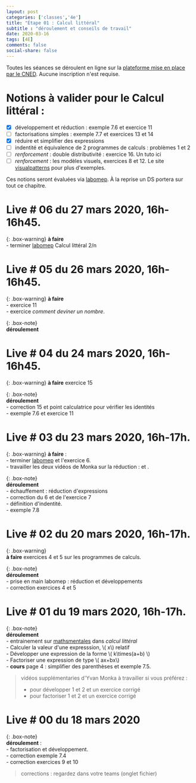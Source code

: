 ```yaml
---
layout: post 
categories: ['classes','4e']
title: "Étape 01 : Calcul littéral"
subtitle : "déroulement et conseils de travail"
date: 2020-03-16
tags: [4E]
comments: false
social-share: false
---
```

Toutes les séances se déroulent en ligne sur la [plateforme mise en place par le CNED](https://eu.bbcollab.com/guest/7ff0892b6f4f418cbdc29ce8a8ea46cb). Aucune inscription n'est requise.

# Notions à valider pour le Calcul littéral :
- [x] développement et réduction :  exemple 7.6  et exercice 11
- [ ] factorisations simples : exemple 7.7 et exercices  13 et 14 
- [x] réduire et simplifier des expressions
- [ ] indentité et équivalence de 2 programmes de calculs : problèmes 1 et 2
- [ ] *renforcement* : double distributivité : exercice 16. Un tuto ici [<i class="fab fa-youtube"></i>](https://youtu.be/YS-3JI_z2f0)
- [ ] *renforcement* : les modèles visuels, exercices 8 et 12. Le site [visualpatterns](http://www.visualpatterns.org/) pour plus d'exemples.

Ces notions seront évaluées via [labomep](https://labomep.sesamath.net/). À la reprise un DS portera sur tout ce chapitre.

# Live # 06 du 27 mars 2020, 16h-16h45.  

{: .box-warning}
**à faire**  
	- terminer [labomep](https://labomep.sesamath.net/) Calcul littéral 2/n

# Live # 05 du 26 mars 2020, 16h-16h45.  

{: .box-warning}
**à faire**  
	- exercice 11  
	- exercice *comment deviner un nombre*.

{: .box-note}  
**déroulement**  


# Live # 04 du 24 mars 2020, 16h-16h45. [<i class="fab fa-youtube"></i>](https://youtu.be/51X2auD35l4)

{: .box-warning}
**à faire** exercice 15  

{: .box-note}  
**déroulement** [<i class="far fa-file-pdf"></i>](https://drive.google.com/file/d/19j4tTJOzVlcL_uztyyieFFZb5uRNh6OV/view)  
	- correction 15 et point calculatrice pour vérifier les identités  
	- exemple 7.6 et exercice 11

# Live # 03 du 23 mars 2020, 16h-17h. [<i class="fab fa-youtube"></i>](https://youtu.be/5uVCydPwYFE)

{: .box-warning}
**à faire** :  
	- terminer [labomep](https://labomep.sesamath.net/) et l'exercice 6.  
	- travailler les deux vidéos de Monka sur la réduction : [<i class="fab fa-youtube"></i>](https://www.youtube.com/watch?v=qEUb4IU-HiY) et [<i class="fab fa-youtube"></i>](https://youtu.be/Dy0mS7kkAD8).

{: .box-note}   
**déroulement** [<i class="far fa-file-pdf"></i>](https://drive.google.com/file/d/1MT-o6mmFWStxIOj_f9yANdTY5OaifxuR/view)  
	- échauffement : réduction d'expressions  
	- correction du 6 et de l'exercice 7  
	- définition d'indentité.  
	- exemple 7.8
 
# Live # 02 du 20 mars 2020, 16h-17h. [<i class="fab fa-youtube"></i>](https://youtu.be/2JL1E7192FE)

{: .box-warning}  
**à faire** exercices 4 et 5 sur les programmes de calculs.


{: .box-note}  
**déroulement**  [<i class="far fa-file-pdf"></i>](https://drive.google.com/file/d/1lNz2tGyJjE6Ac_3qnxUSKPOSL1WvaSgg/view)  
	- prise en main labomep : réduction et développements  
	- correction exercices 4 et 5 


# Live # 01 du 19 mars 2020, 16h-17h. [<i class="fab fa-youtube"></i>](https://youtu.be/4_qFfFEyoAk)

{: .box-note}  
**déroulement** [<i class="far fa-file-pdf"></i>](https://drive.google.com/file/d/1qHDIV4pF-OpLkifvguHfeCg5llN2Jw3Z/view)  
	- entrainement sur [mathsmentales](http://mathsmentales.net/) dans *calcul littéral*  
	- Calculer la valeur d'une expresssion, \\( x\\) relatif  
	- Développer une expression de la forme \\( k\times(a+b)  \\)  
	- Factoriser une expression de type \\( ax+bx\\)   
	- **cours** page 4 : simplifier des parenthèses et exemple 7.5.   

> vidéos supplémentaries d'Yvan Monka à travailler si vous préférez :  
> - pour développer 1 [<i class="fab fa-youtube"></i>](https://youtu.be/S_ckQpWzmG8) et 2 [<i class="fab fa-youtube"></i>](https://youtu.be/URNld8xsXgM)  et un exercice corrigé [<i class="fab fa-youtube"></i>](https://youtu.be/7k5kFah3z7w)  
> - pour factoriser 1 [<i class="fab fa-youtube"></i>](https://youtu.be/sr_vOR2ALhw) et 2 [<i class="fab fa-youtube"></i>](https://youtu.be/BaUpx07H0NM) et un exercice corrigé [<i class="fab fa-youtube"></i>](https://youtu.be/8NDOC54YLzg)  
	
# Live # 00 du 18 mars 2020 [<i class="fab fa-youtube"></i>](https://youtu.be/SuLnajYpo8Q) 

{: .box-note}  
**déroulement** : [<i class="far fa-file-pdf"></i>](https://drive.google.com/file/d/1AlfJh_uCt2CagD0hSvGX8wAJA5dylQFx/view)  
	- factorisation et développement.  
	- correction exemple 7.4   
	- correction exercices 9 et 10  

> corrections : regardez dans votre teams (onglet fichier) 
	



